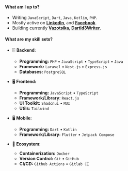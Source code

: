 #### What am I up to?

- Writing `JavaScript`, `Dart`, `Java`, `Kotlin`, `PHP`.
- Mostly active on **[LinkedIn](https://www.linkedin.com/in/titosy-manankasina)**, and **[Facebook](https://www.facebook.com/titosymanankasina)**.
- Building currently **[Vazotsika](https://github.com/titoo-dev/dart_blowfish)**, **[DartId3Writer](https://github.com/titoo-dev/dart_id3_writer)**.

#### What are my skill sets?

- 🗄️ **Backend:**

  - **Programming:** `PHP` • `JavaScript` • `TypeScript` • `Java`
  - **Framework:** `Laravel` • `Nest.js` • `Express.js`
  - **Databases:** `PostgreSQL`

- 🖥 **Frontend:**

  - **Programming:** `JavaScript` • `TypeScript`
  - **Framework/Library:** `React.js`
  - **UI Toolkit:** `Shadcnui` • `MUI`
  - **Utils:** `Tailwind`
  
- 🖥 **Mobile:**
  - **Programming:** `Dart` • `Kotlin`
  - **Framework/Library:** `Flutter` • `Jetpack Compose`

- 🎡 **Ecosystem:**
  - **Containerization:** `Docker`
  - **Version Control:** `Git` • `GitHub`
  - **CI/CD:** `Github Actions` • `Gitlab CI`
